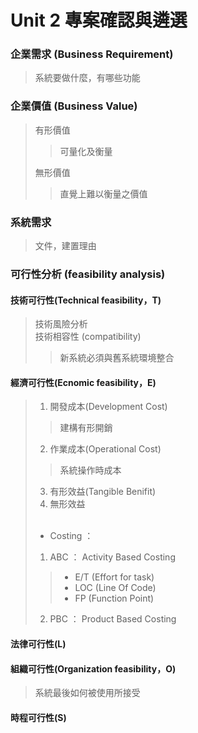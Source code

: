 # Unit 2 專案確認與遴選

### 企業需求 (Business Requirement)

> 系統要做什麼，有哪些功能

### 企業價值 (Business Value)

> 有形價值 
>
>> 可量化及衡量
>
> 無形價值
>
>> 直覺上難以衡量之價值

### 系統需求 

> 文件，建置理由

### 可行性分析 (feasibility analysis)

#### 技術可行性(Technical feasibility，T)

> 技術風險分析 <br>
> 技術相容性 (compatibility)
>
>> 新系統必須與舊系統環境整合

#### 經濟可行性(Ecnomic feasibility，E) 

> 1. 開發成本(Development Cost)
>> 建構有形開銷
>
> 2. 作業成本(Operational Cost)
>> 系統操作時成本
>
> 3. 有形效益(Tangible Benifit)<br>
> 4. 無形效益 <br><br>
> * Costing ： 
> 1. ABC ： Activity Based Costing
>> * E/T (Effort for task)
>> * LOC (Line Of Code)
>> * FP (Function Point)
>>
> 2. PBC ： Product Based Costing

#### 法律可行性(L) 
#### 組織可行性(Organization feasibility，O)

> 系統最後如何被使用所接受

#### 時程可行性(S) 





